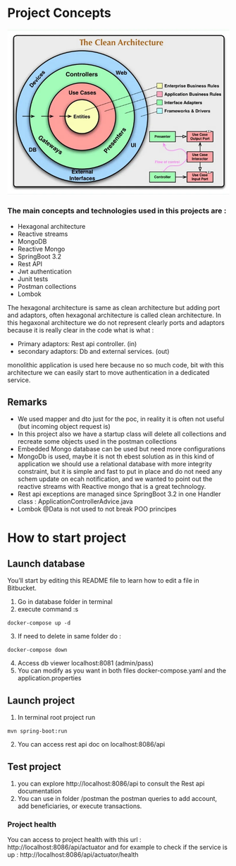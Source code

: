 # Project Concepts

![Clean architecture.](/images/cleanarchi.webp)
### The main concepts and technologies used in this projects are :
* Hexagonal architecture
* Reactive streams
* MongoDB
* Reactive Mongo
* SpringBoot 3.2
* Rest API
* Jwt authentication
* Junit tests
* Postman collections
* Lombok

The hexagonal architecture is same as clean architecture but adding port and adaptors, often hexagonal architecture is called clean architecture.
In this hegaxonal architecture we do not represent clearly ports and adaptors because it is really clear in the code what is what :

* Primary adaptors: Rest api controller. (in)
* secondary adaptors: Db and external services. (out)

monolithic application is used here because no so much code, bit with this architecture we can easily start to move authentication in a dedicated service.

## Remarks

* We used mapper and dto just for the poc, in reality it is often not useful (but incoming object request is)
* In this project also we have a startup class will delete all collections and recreate some objects used in the postman collections
* Embedded Mongo database can be used but need more configurations
* MongoDb is used, maybe it is not th ebest solution as in this kind of application we should use a relational database with more integrity constraint, but it is simple and fast to put in place and do not need any schem update on ecah notification, and we wanted to point out the reactive streams with Reactive mongo that is a great technology.
* Rest api exceptions are managed since SpringBoot 3.2 in one Handler class : ApplicationControllerAdvice.java
* Lombok @Data is not used to not break POO principes

# How to start project

## Launch database

You’ll start by editing this README file to learn how to edit a file in Bitbucket.

1. Go in database folder in terminal
2. execute command :s
```
docker-compose up -d
```

3. If need to delete in same folder do :
```
docker-compose down 
```
4. Access db viewer localhost:8081 (admin/pass)
5. You can modify as you want in both files docker-compose.yaml and the application.properties


## Launch project
1. In terminal root project run
```
mvn spring-boot:run
```
2. You can access rest api doc on localhost:8086/api

## Test project

1. you can explore http://localhost:8086/api to consult the Rest api documentation
2. You can use in folder /postman the postman queries to add account, add beneficiaries, or execute transactions.

### Project health

You can access to project health with this url : http://localhost:8086/api/actuator and for example to check if the service is up : http://localhost:8086/api/actuator/health